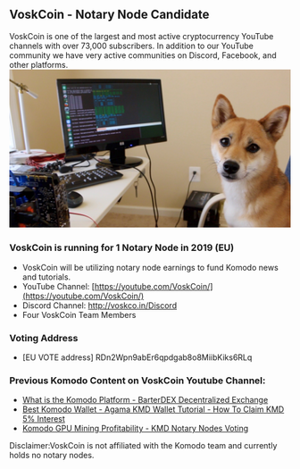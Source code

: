 ## VoskCoin - Notary Node Candidate
VoskCoin is one of the largest and most active cryptocurrency YouTube channels with over 73,000 subscribers. In addition to our YouTube community we have very active communities on Discord, Facebook, and other platforms.
![Tails CTO](tailsCTO.jpg)

### VoskCoin is running for 1 Notary Node in 2019 (EU)
* VoskCoin will be utilizing notary node earnings to fund Komodo news and tutorials.
* YouTube Channel: [https://youtube.com/VoskCoin/](https://youtube.com/VoskCoin/)
* Discord Channel: http://voskco.in/Discord
* Four VoskCoin Team Members

### Voting Address
* [EU VOTE address]
RDn2Wpn9abEr6qpdgab8o8MiibKiks6RLq

### Previous Komodo Content on VoskCoin Youtube Channel:
* [What is the Komodo Platform - BarterDEX Decentralized Exchange](https://www.youtube.com/watch?v=TGKazUHue6w)
* [Best Komodo Wallet - Agama KMD Wallet Tutorial - How To Claim KMD 5% Interest](https://www.youtube.com/watch?v=OYjs2NPJsLU)
* [Komodo GPU Mining Profitability - KMD Notary Nodes Voting](https://www.youtube.com/watch?v=fi-Y43hrHD8)

Disclaimer:VoskCoin is not affiliated with the Komodo team and currently holds no notary nodes.
